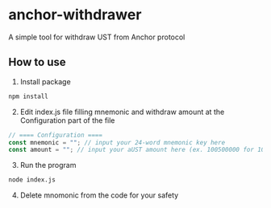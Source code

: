# anchor-withdrawer
A simple tool for withdraw UST from Anchor protocol

## How to use
1. Install package
``` bash
npm install
```
2. Edit index.js file filling mnemonic and withdraw amount at the Configuration part of the file
``` js
// ==== Configuration ====
const mnemonic = ""; // input your 24-word mnemonic key here
const amount = ""; // input your aUST amount here (ex. 100500000 for 100.500000 aUST)
```
3. Run the program
``` bash
node index.js
```
4. Delete mnomonic from the code for your safety